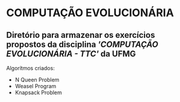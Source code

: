 # COMPUTAÇÃO EVOLUCIONÁRIA
## Diretório para armazenar os exercícios propostos da disciplina *'COMPUTAÇÃO EVOLUCIONÁRIA - TTC'* da UFMG

Algorítmos criados:
* N Queen Problem
* Weasel Program
* Knapsack Problem
